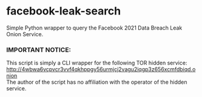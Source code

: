 # facebook-leak-search
Simple Python wrapper to query the Facebook 2021 Data Breach Leak Onion Service.

### IMPORTANT NOTICE:
This script is simply a CLI wrapper for the following TOR hidden service:
http://4wbwa6vcpvcr3vvf4qkhppgy56urmjcj2vagu2iqgp3z656xcmfdbiqd.onion \
The author of the script has no affiliation with the operator of the hidden service.
